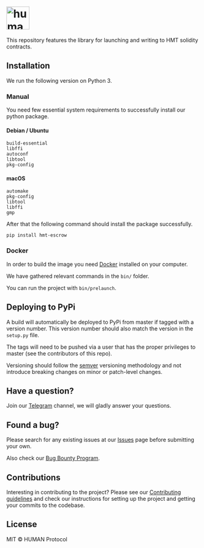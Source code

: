 # <img height="60px" src="./static/human.svg" alt="human" />

This repository features the library for launching and writing to HMT solidity contracts.

## Installation

We run the following version on Python 3.

### Manual

You need few essential system requirements to successfully install our python package.

#### Debian / Ubuntu

```
build-essential 
libffi
autoconf 
libtool
pkg-config
```

#### macOS

```
automake
pkg-config
libtool
libffi
gmp
```

After that the following command should install the package successfully.
```
pip install hmt-escrow
```
### Docker

In order to build the image you need [Docker](https://www.docker.com/) installed on your computer.

We have gathered relevant commands in the `bin/` folder.

You can run the project with `bin/prelaunch`.

## Deploying to PyPi

A build will automatically be deployed to PyPi from master if tagged with a version number.  This version number should also match the version in the `setup.py` file.

The tags will need to be pushed via a user that has the proper privileges to master (see the contributors of this repo).  

Versioning should follow the [semver](https://semver.org/) versioning methodology and not introduce breaking changes on minor or patch-level changes.

## Have a question?

Join our [Telegram](https://t.me/hcaptchachat) channel, we will gladly answer your questions.

## Found a bug?

Please search for any existing issues at our [Issues](https://github.com/IntuitionMachines/hmt-contracts/issues) page before submitting your own.

Also check our [Bug Bounty Program](https://github.com/hCaptcha/bounties).

## Contributions

Interesting in contributing to the project? Please see our [Contributing guidelines](https://github.com/IntuitionMachines/hmt-contracts/blob/master/CONTRIBUTING.md) and check our instructions for setting up the project and getting your commits to the codebase.

## License

MIT © HUMAN Protocol
